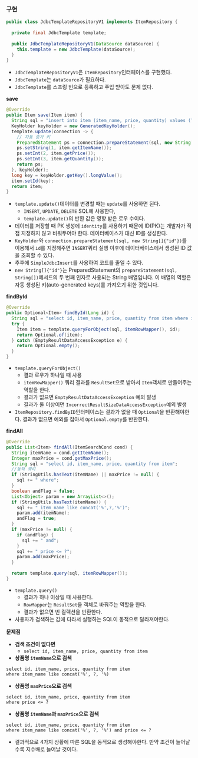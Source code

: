 ### 구현

```java
public class JdbcTemplateRepositoryV1 implements ItemRepository {  
  
  private final JdbcTemplate template;  
  
  public JdbcTemplateRepositoryV1(DataSource dataSource) {  
    this.template = new JdbcTemplate(dataSource);  
  }
}
```
- `JdbcTemplateRepositoryV1`은 `ItemRepository`인터페이스를 구현했다.
- `JdbcTemplate`는 `dataSource`가 필요하다.
- `JdbcTemplate`를 스프링 빈으로 등록하고 주입 받아도 문제 없다.

**save**
```java
@Override  
public Item save(Item item) {  
  String sql = "insert into item (item_name, price, quantity) values (?, ?, ?)";  
  KeyHolder keyHolder = new GeneratedKeyHolder();  
  template.update(connection -> {  
    // 자동 증가 키  
    PreparedStatement ps = connection.prepareStatement(sql, new String[]{"id"});  
    ps.setString(1, item.getItemName());  
    ps.setInt(2, item.getPrice());  
    ps.setInt(3, item.getQuantity());  
    return ps;  
  }, keyHolder);  
  long key = keyHolder.getKey().longValue();  
  item.setId(key);  
  return item;  
}
  ```
  - `template.update()`데이터를 변경할 때는 `update`를 사용하면 된다.
	  - `INSERT`, `UPDATE`, `DELETE` SQL에 사용한다,
	  - `template.update()`의 반환 값은 영향 받은 로우 수이다.
- 데이터를 저장할 때 PK 생성에 `identity`를 사용하기 때문에 ID(PK)는 개발자가 직접 지정하지 않고 비워두어야 한다. 데이터베이스가 대신 ID를 생성한다.
- `KeyHolder`와 `connection.prepareStatement(sql, new String[]{"id"})`를 이용해서 `id`를 지정해주면 `INSERT`쿼리 실행 이후에 데이터베이스에서 생성된 ID 값을 조회할 수 있다.
- 추후에 `SimpleJdbcInsert`를 사용하여 코드를 줄일 수 있다.
- `new String[]{"id"}`는 PreparedStatement의 `prepareStatement(sql, String[])`메서드의 두 번째 인자로 사용되는 String 배열입니다. 이 배열의 역할은 자동 생성된 키(auto-generated keys)를 가져오기 위한 것입니다.

**findById**
```java
@Override  
public Optional<Item> findById(Long id) {  
  String sql = "select id, item_name, price, quantity from item where id = ?";  
  try {  
    Item item = template.queryForObject(sql, itemRowMapper(), id);  
    return Optional.of(item);  
  } catch (EmptyResultDataAccessException e) {  
    return Optional.empty();  
  }  
}
```
- `template.queryForObject()`
	- 결과 로우가 하나일 때 사용
	 -   `itemRowMapper()` 쿼리 결과를 `ResultSet`으로 받아서 `Item`객체로 만들어주는 역할을 한다.
	- 결과가 없으면 `EmptyResultDataAccessException` 예외 발생
	- 결과가 둘 이상이면 `IncorrectResultSizeDataAccessException`예외 발생
- `ItemRepository.findByID`인터페이스는 결과가 없을 때 `Optional`을 반환해야한다. 결과가 없으면 예외를 잡아서 `Optional.empty`를 반환한다.

**findAll**
```java
@Override  
public List<Item> findAll(ItemSearchCond cond) {  
  String itemName = cond.getItemName();  
  Integer maxPrice = cond.getMaxPrice();  
  String sql = "select id, item_name, price, quantity from item";  
  //동적 쿼리  
  if (StringUtils.hasText(itemName) || maxPrice != null) {  
    sql += " where";  
  }  
  boolean andFlag = false;  
  List<Object> param = new ArrayList<>();  
  if (StringUtils.hasText(itemName)) {  
    sql += " item_name like concat('%',?,'%')";  
    param.add(itemName);  
    andFlag = true;  
  }  
  if (maxPrice != null) {  
    if (andFlag) {  
      sql += " and";  
    }  
    sql += " price <= ?";  
    param.add(maxPrice);  
  }  
  
  return template.query(sql, itemRowMapper());  
}
```
- `template.query()`
	- 결과가 하나 이상일 때 사용한다.
	- `RowMapper`는 `ResultSet`을 객체로 바꿔주는 역할을 한다.
	- 결과가 없으면 빈 컬렉션을 반환한다.
- 사용자가 검색하는 값에 다라서 실행하는 SQL이 동적으로 달라져야한다.

**문제점**
- **검색 조건이 없다면**
	- `select id, item_name, price, quantity from item`
- **상품명 `itemName`으로 검색**
```mysql
select id, item_name, price, quantity from item
where item_name like concat('%', ?, '%)
```
- **상품명 `maxPrice`으로 검색**
```mysql
select id, item_name, price, quantity from item
where price <= ? 
```
- **상품명 `itemName`과 `maxPrice`으로 검색**
```mysql
select id, item_name, price, quantity from item
where item_name like concat('%', ?, '%') and price <= ?
```
- 결과적으로 4가지 상황에 따른 SQL을 동적으로 생성해야한다. 만약 조건이 늘어날수록 지수배로 늘어날 것이다.

